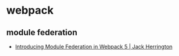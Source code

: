 # webpack

## module federation
* [Introducing Module Federation in Webpack 5 | Jack Herrington](https://www.youtube.com/watch?v=D3XYAx30CNc)

